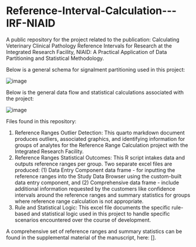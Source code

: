 # Reference-Interval-Calculation---IRF-NIAID
A public repository for the project related to the publication: Calculating Veterinary Clinical Pathology Reference Intervals for Research at the Integrated Research Facility, NIAID: A Practical Application of Data Partitioning and Statistical Methodology.

Below is a general schema for signalment partitioning used in this project:

![image](https://github.com/user-attachments/assets/572b4342-388b-4f30-a413-8e6aa8ec3bfa)

Below is the general data flow and statistical calculations associated with the project:

![image](https://github.com/user-attachments/assets/53ee6e57-8228-438c-a7be-4b8a762bff81)

Files found in this repository:
1. Reference Ranges Outlier Detection: This quarto markdown document produces outliers, associated graphics, and identifying information for groups of analytes for the Reference Range Calculation project with the Integrated Research Facility.
2. Reference Ranges Statistical Outcomes: This R script intakes data and outputs reference ranges per group. Two separate excel files are produced: (1) Data Entry Component data frame - for inputting the reference ranges into the Study Data Browser using the custom-built data entry component, and (2) Comprehensive data frame - include additional information requested by the customers like confidence intervals around the reference ranges and summary statistics for groups where reference range calculation is not appropriate.
3. Rule and Statistical Logic: This excel file documents the specific rule-based and statistical logic used in this project to handle specific scenarios encountered over the course of development. 

A comprehensive set of reference ranges and summary statistics can be found in the supplemental material of the manuscript, here: []. 

